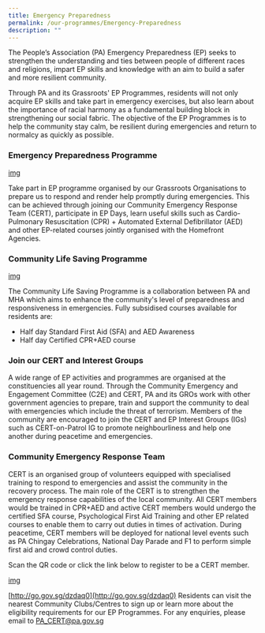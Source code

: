 ```yaml
---
title: Emergency Preparedness
permalink: /our-programmes/Emergency-Preparedness
description: ""
---
```

The People’s Association (PA) Emergency Preparedness (EP) seeks to strengthen the understanding and ties between people of different races and religions, impart EP skills and knowledge with an aim to build a safer and more resilient community.

Through PA and its Grassroots'  EP Programmes, residents will not only acquire EP skills and take part in emergency exercises, but also learn about the importance of racial harmony as a fundamental building block in strengthening our social fabric. The objective of the EP Programmes is to help the community stay calm, be resilient during emergencies and return to normalcy as quickly as possible.

### Emergency Preparedness Programme
[img]()

Take part in EP programme organised by our Grassroots Organisations to prepare us to respond and render help promptly during emergencies. This can be achieved through joining our Community Emergency Response Team (CERT), participate in EP Days, learn useful skills such as Cardio-Pulmonary Resuscitation (CPR) + Automated External Defibrillator (AED) and other EP-related courses jointly organised with the Homefront Agencies.

### Community Life Saving Programme
[img]()

The Community Life Saving Programme is a collaboration between PA and MHA which aims to enhance the community's level of preparedness and responsiveness in emergencies. Fully subsidised courses available for residents are:

* Half day Standard First Aid (SFA) and AED Awareness
* Half day Certified CPR+AED course

### Join our CERT and Interest Groups
A wide range of EP activities and programmes are organised at the constituencies all year round. Through the Community Emergency and Engagement Committee (C2E) and CERT, PA and its GROs work with other government agencies to prepare, train and support the community to deal with emergencies which include the threat of terrorism. Members of the community are encouraged to join the CERT and EP Interest Groups (IGs) such as CERT-on-Patrol IG to promote neighbourliness and help one another during peacetime and emergencies.

### Community Emergency Response Team
CERT is an organised group of volunteers equipped with specialised training to respond to emergencies and assist the community in the recovery process. The main role of the CERT is to strengthen the emergency response capabilities of the local community. All CERT members would be trained in CPR+AED and active CERT members would undergo the certified SFA course, Psychological First Aid Training and other EP related courses to enable them to carry out duties in times of activation. During peacetime, CERT members will be deployed for national level events such as PA Chingay Celebrations, National Day Parade and F1 to perform simple first aid and crowd control duties.

Scan the QR code or click the link below to register to be a CERT member.

[img]()

[http://go.gov.sg/dzdaq0](http://go.gov.sg/dzdaq0)
Residents can visit the nearest Community Clubs/Centres to sign up or learn more about the eligibility requirements for our EP Programmes. For any enquiries, please email to [PA_CERT@pa.gov.sg](PA_CERT@pa.gov.sg)